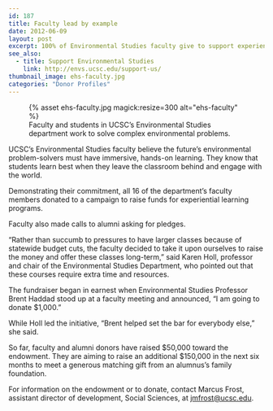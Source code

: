 ```yaml
---
id: 187
title: Faculty lead by example
date: 2012-06-09
layout: post
excerpt: 100% of Environmental Studies faculty give to support experiential learning
see_also:
  - title: Support Environmental Studies
    link: http://envs.ucsc.edu/support-us/
thumbnail_image: ehs-faculty.jpg
categories: "Donor Profiles"
---
```

<figure class="inline-image right">
{% asset ehs-faculty.jpg magick:resize=300 alt="ehs-faculty" %}<figcaption>Faculty and students in UCSC&#8217;s Environmental Studies department work to solve complex environmental problems.</figcaption></figure>

UCSC&#8217;s Environmental Studies faculty believe the future&#8217;s environmental problem-solvers must have immersive, hands-on learning. They know that students learn best when they leave the classroom behind and engage with the world.

Demonstrating their commitment, all 16 of the department&#8217;s faculty members donated to a campaign to raise funds for experiential learning programs.

Faculty also made calls to alumni asking for pledges.

&#8220;Rather than succumb to pressures to have larger classes because of statewide budget cuts, the faculty decided to take it upon ourselves to raise the money and offer these classes long-term,&#8221; said Karen Holl, professor and chair of the Environmental Studies Department, who pointed out that these courses require extra time and resources.

The fundraiser began in earnest when Environmental Studies Professor Brent Haddad stood up at a faculty meeting and announced, &#8220;I am going to donate $1,000.&#8221;

While Holl led the initiative, &#8220;Brent helped set the bar for everybody else,&#8221; she said.

So far, faculty and alumni donors have raised $50,000 toward the endowment. They are aiming to raise an additional $150,000 in the next six months to meet a generous matching gift from an alumnus&#8217;s family foundation.

For information on the endowment or to donate, contact Marcus Frost, assistant director of development, Social Sciences, at <jmfrost@ucsc.edu>.
